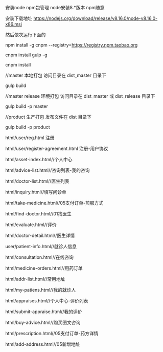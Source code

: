 安装node npm包管理 node安装8.*版本 npm随意

安装下载地址 https://nodejs.org/download/release/v8.16.0/node-v8.16.0-x86.msi

然后依次运行下面的 

npm install -g cnpm --registry=https://registry.npm.taobao.org

cnpm install gulp -g

cnpm install

//master 本地打包 访问目录在 dist_master 目录下

gulp build 

//master release 环境打包 访问目录在 dist_master 或 dist_release 目录下

gulp build -p master

//product 生产打包 发布文件在 dist 目录下

gulp build -p product


html/user/reg.html 注册

html/user/register-agreement.html  注册-用户协议

html/asset-index.html//个人中心

html/advice-list.html//咨询列表-我的咨询

html/doctor-list.html//医生列表

html/inquiry.html//填写问诊单

html/take-medicine.html//05支付订单-煎服方式

html/find-doctor.html//01找医生

html/evaluate.html//评价

html/doctor-detail.html//医生详情

user/patient-info.html//就诊人信息

html/consultation.html//在线咨询

html/medicine-orders.html//用药订单

html/addr-list.html//常用地址

html/my-patiens.html//我的就诊人

html/appraises.html//个人中心-评价列表

html/submit-appraise.html//我的评价

html/buy-advice.html//购买图文咨询

html/prescription.html//05支付订单-药方详情

html/add-address.html//05新增地址


